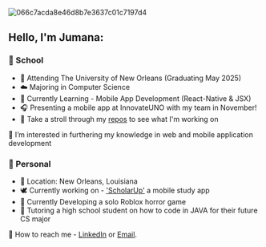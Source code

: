 ![066c7acda8e46d8b7e3637c01c7197d4](https://github.com/JumanaCS/JumanaCS/assets/148403239/420ac19e-915b-44ef-843f-0c17450ddbb7)

## Hello, I'm Jumana:

### 🤍 School  


- 🐚 Attending The University of New Orleans (Graduating May 2025)
- ☁️ Majoring in Computer Science 
- 🧸 Currently Learning - Mobile App Development (React-Native & JSX) 
- 🎧 Presenting a mobile app at InnovateUNO with my team in November!
- 🥛 Take a stroll through my [repos](https://github.com/JumanaCS?tab=repositories) to see what I'm working on

🍦 I’m interested in furthering my knowledge in web and mobile application development


 ### 🤎 Personal 


- 🥥 Location: New Orleans, Louisiana 
- 🕊️ Currently working on - ['ScholarUp'](https://github.com/JumanaCS/ScholarUp) a mobile study app 
- 🫧 Currently Developing a solo Roblox horror game
- 🥞 Tutoring a high school student on how to code in JAVA for their future CS major 

💼 How to reach me - [LinkedIn](https://www.linkedin.com/in/jumana-sul) or [Email](jumana.suleiman.cs@gmail.com).
